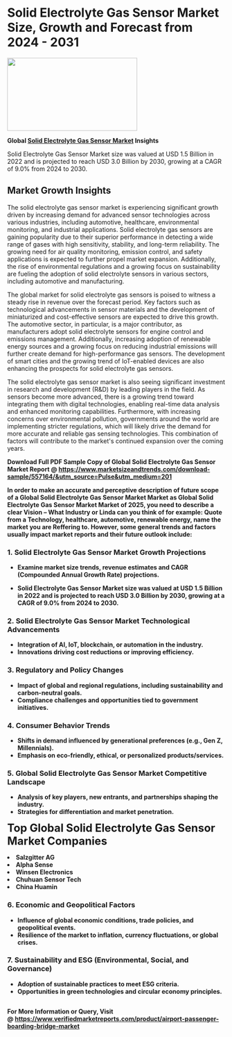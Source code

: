 <H1>Solid Electrolyte Gas Sensor Market Size, Growth and Forecast from 2024 - 2031</H1><img class="aligncenter size-medium wp-image-584254" src="https://thirdeyenews.in/wp-content/uploads/2024/09/Global-Market-Research-300x168.jpeg" alt="" width="300" height="168" /><p><strong>Global&nbsp;<a href="https://www.marketsizeandtrends.com/download-sample/557164/&amp;utm_source=Pulse&amp;utm_medium=201">Solid Electrolyte Gas Sensor Market</a> Insights</strong></p><p>Solid Electrolyte Gas Sensor Market size was valued at USD 1.5 Billion in 2022 and is projected to reach USD 3.0 Billion by 2030, growing at a CAGR of 9.0% from 2024 to 2030.</p><p><h2>Market Growth Insights</h2> <p>The solid electrolyte gas sensor market is experiencing significant growth driven by increasing demand for advanced sensor technologies across various industries, including automotive, healthcare, environmental monitoring, and industrial applications. Solid electrolyte gas sensors are gaining popularity due to their superior performance in detecting a wide range of gases with high sensitivity, stability, and long-term reliability. The growing need for air quality monitoring, emission control, and safety applications is expected to further propel market expansion. Additionally, the rise of environmental regulations and a growing focus on sustainability are fueling the adoption of solid electrolyte sensors in various sectors, including automotive and manufacturing.</p> <p><strong></strong></p> <p>The global market for solid electrolyte gas sensors is poised to witness a steady rise in revenue over the forecast period. Key factors such as technological advancements in sensor materials and the development of miniaturized and cost-effective sensors are expected to drive this growth. The automotive sector, in particular, is a major contributor, as manufacturers adopt solid electrolyte sensors for engine control and emissions management. Additionally, increasing adoption of renewable energy sources and a growing focus on reducing industrial emissions will further create demand for high-performance gas sensors. The development of smart cities and the growing trend of IoT-enabled devices are also enhancing the prospects for solid electrolyte gas sensors.</p> <p>The solid electrolyte gas sensor market is also seeing significant investment in research and development (R&D) by leading players in the field. As sensors become more advanced, there is a growing trend toward integrating them with digital technologies, enabling real-time data analysis and enhanced monitoring capabilities. Furthermore, with increasing concerns over environmental pollution, governments around the world are implementing stricter regulations, which will likely drive the demand for more accurate and reliable gas sensing technologies. This combination of factors will contribute to the market's continued expansion over the coming years.</p> <p><strong></p><p><span class=""><strong>Download Full PDF Sample Copy of Global Solid Electrolyte Gas Sensor Market Report</strong> @ <a href="https://www.marketsizeandtrends.com/download-sample/557164/&amp;utm_source=Pulse&amp;utm_medium=201" target="_blank">https://www.marketsizeandtrends.com/download-sample/557164/&amp;utm_source=Pulse&amp;utm_medium=201</a></span></p><p>In order to make an accurate and perceptive description of future scope of a Global&nbsp;Solid Electrolyte Gas Sensor Market Market as Global&nbsp;Solid Electrolyte Gas Sensor Market Market of 2025, you need to describe a clear Vision &ndash; What Industry or Linda can you think of for example: Quote from a Technology, healthcare, automotive, renewable energy, name the market you are Reffering to. However, some general trends and factors usually impact market reports and their future outlook include:</p><h3>1.&nbsp;<strong>Solid Electrolyte Gas Sensor Market Growth Projections</strong></h3><ul><li>Examine market size trends, revenue estimates and CAGR (Compounded Annual Growth Rate) projections.</li><li><p>Solid Electrolyte Gas Sensor Market size was valued at USD 1.5 Billion in 2022 and is projected to reach USD 3.0 Billion by 2030, growing at a CAGR of 9.0% from 2024 to 2030.</p></li></ul><h3>2.&nbsp;<strong>Solid Electrolyte Gas Sensor Market Technological Advancements</strong></h3><ul><li>Integration of AI, IoT, blockchain, or automation in the industry.</li><li>Innovations driving cost reductions or improving efficiency.</li></ul><h3>3.&nbsp;<strong>Regulatory and Policy Changes</strong></h3><ul><li>Impact of global and regional regulations, including sustainability and carbon-neutral goals.</li><li>Compliance challenges and opportunities tied to government initiatives.</li></ul><h3>4.&nbsp;<strong>Consumer Behavior Trends</strong></h3><ul><li>Shifts in demand influenced by generational preferences (e.g., Gen Z, Millennials).</li><li>Emphasis on eco-friendly, ethical, or personalized products/services.</li></ul><h3>5.&nbsp;<strong>Global Solid Electrolyte Gas Sensor Market Competitive Landscape</strong></h3><ul><li>Analysis of key players, new entrants, and partnerships shaping the industry.</li><li>Strategies for differentiation and market penetration.</li></ul><p data-pm-slice="1 1 []"><span style="color: inherit; font-family: inherit; font-size: 25px;">Top Global Solid Electrolyte Gas Sensor Market Companies</span></p><div class="" data-test-id=""><p><li>Salzgitter AG</li><li> Alpha Sense</li><li> Winsen Electronics</li><li> Chuhuan Sensor Tech</li><li> China Huamin</li></p></div><h3>6.&nbsp;<strong>Economic and Geopolitical Factors</strong></h3><ul><li>Influence of global economic conditions, trade policies, and geopolitical events.</li><li>Resilience of the market to inflation, currency fluctuations, or global crises.</li></ul><h3>7.&nbsp;<strong>Sustainability and ESG (Environmental, Social, and Governance)</strong></h3><ul><li>Adoption of sustainable practices to meet ESG criteria.</li><li>Opportunities in green technologies and circular economy principles.</li></ul><h2><strong style="font-size: 14px;">For More Information or Query, Visit @&nbsp;</strong><a style="background-color: #ffffff; font-size: 14px;" href="https://www.marketsizeandtrends.com/report/solid-electrolyte-gas-sensor-market/" target="_blank">https://www.verifiedmarketreports.com/product/airport-passenger-boarding-bridge-market</a></h2>

